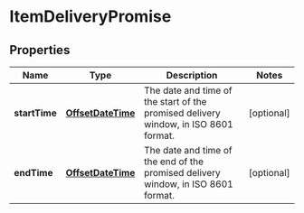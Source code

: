 # ItemDeliveryPromise

## Properties
Name | Type | Description | Notes
------------ | ------------- | ------------- | -------------
**startTime** | [**OffsetDateTime**](OffsetDateTime.md) | The date and time of the start of the promised delivery window, in ISO 8601 format. |  [optional]
**endTime** | [**OffsetDateTime**](OffsetDateTime.md) | The date and time of the end of the promised delivery window, in ISO 8601 format. |  [optional]
